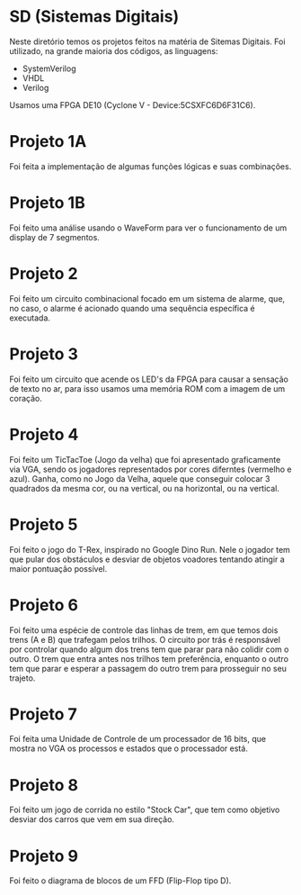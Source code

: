 # SD (Sistemas Digitais)

Neste diretório temos os projetos feitos na matéria de Sitemas Digitais.
Foi utilizado, na grande maioria dos códigos, as linguagens:
- SystemVerilog
- VHDL
- Verilog

Usamos uma FPGA DE10 (Cyclone V - Device:5CSXFC6D6F31C6).

# Projeto 1A
Foi feita a implementação de algumas funções lógicas e suas combinações.
# Projeto 1B
Foi feito uma análise usando o WaveForm para ver o funcionamento de um display de 7 segmentos.
# Projeto 2
Foi feito um circuito combinacional focado em um sistema de alarme, que, no caso, o alarme é acionado quando uma sequência específica é executada.
# Projeto 3
Foi feito um circuito que acende os LED's da FPGA para causar a sensação de texto no ar, para isso usamos uma memória ROM com a imagem de um coração.
# Projeto 4
Foi feito um TicTacToe (Jogo da velha) que foi apresentado graficamente via VGA, sendo os jogadores representados por cores diferntes (vermelho e azul). Ganha, como no Jogo da Velha, aquele que conseguir colocar 3 quadrados da mesma cor, ou na vertical, ou na horizontal, ou na vertical. 
# Projeto 5
Foi feito o jogo do T-Rex, inspirado no Google Dino Run. Nele o jogador tem que pular dos obstáculos e desviar de objetos voadores tentando atingir a maior pontuação possível.
# Projeto 6
Foi feito uma espécie de controle das linhas de trem, em que temos dois trens (A e B) que trafegam pelos trilhos. O circuito por trás é responsável por controlar quando algum dos trens tem que parar para não colidir com o outro. O trem que entra antes nos trilhos tem preferência, enquanto o outro tem que parar e esperar a passagem do outro trem para prosseguir no seu trajeto.
# Projeto 7
Foi feita uma Unidade de Controle de um processador de 16 bits, que mostra no VGA os processos e estados que o processador está.
# Projeto 8
Foi feito um jogo de corrida no estilo "Stock Car", que tem como objetivo desviar dos carros que vem em sua direção.
# Projeto 9
Foi feito o diagrama de blocos de um FFD (Flip-Flop tipo D).
